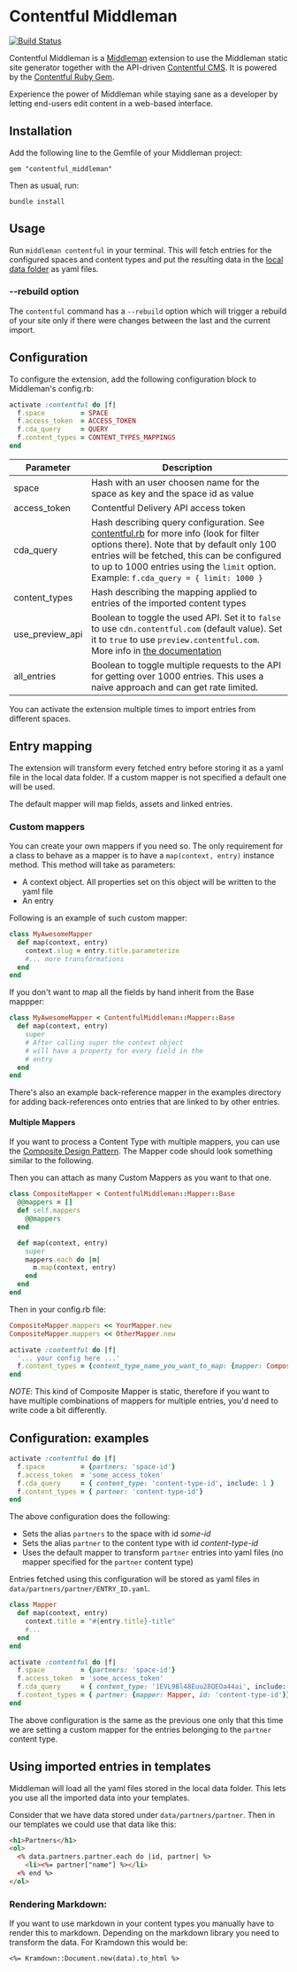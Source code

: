 # Contentful Middleman

[![Build Status](https://travis-ci.org/contentful/contentful_middleman.svg?branch=master)](https://travis-ci.org/contentful/contentful_middleman)

Contentful Middleman is a [Middleman](http://middlemanapp.com/) extension to use the Middleman static site generator together with the API-driven [Contentful CMS](https://www.contentful.com). It is powered by the [Contentful Ruby Gem](https://github.com/contentful/contentful.rb).

Experience the power of Middleman while staying sane as a developer by letting end-users edit content in a web-based interface.


## Installation
Add the following line to the Gemfile of your Middleman project:

```
gem "contentful_middleman"
```

Then as usual, run:

```
bundle install
```

## Usage

Run `middleman contentful` in your terminal. This will fetch entries for the configured
spaces and content types and put the resulting data in the
[local data folder](https://middlemanapp.com/advanced/local-data/) as yaml files.

### --rebuild option

The `contentful` command has a `--rebuild` option which will trigger a rebuild of your site only if there were changes between the last
and the current import.

## Configuration

To configure the extension, add the following configuration block to Middleman's config.rb:

```ruby
activate :contentful do |f|
  f.space         = SPACE
  f.access_token  = ACCESS_TOKEN
  f.cda_query     = QUERY
  f.content_types = CONTENT_TYPES_MAPPINGS
end
```

Parameter       | Description
----------      | ------------
space           | Hash with an user choosen name for the space as key and the space id as value
access_token    | Contentful Delivery API access token
cda_query       | Hash describing query configuration. See [contentful.rb](https://github.com/contentful/contentful.rb) for more info (look for filter options there). Note that by default only 100 entries will be fetched, this can be configured to up to 1000 entries using the `limit` option. Example: `f.cda_query = { limit: 1000 }`
content_types   | Hash describing the mapping applied to entries of the imported content types
use_preview_api | Boolean to toggle the used API. Set it to `false` to use `cdn.contentful.com` (default value). Set it to `true` to use `preview.contentful.com`. More info in [the documentation](https://www.contentful.com/developers/documentation/content-delivery-api/#preview-api)
all_entries     | Boolean to toggle multiple requests to the API for getting over 1000 entries. This uses a naive approach and can get rate limited.

You can activate the extension multiple times to import entries from different spaces.
## Entry mapping

The extension will transform every fetched entry before storing it as a yaml file in the local
data folder. If a custom mapper is not specified a default one will be used.

The default mapper will map fields, assets and linked entries.

### Custom mappers

You can create your own mappers if you need so. The only requirement for a class to behave as a
mapper is to have a `map(context, entry)` instance method. This method will take as parameters:

  * A context object. All properties set on this object will be written to the yaml file
  * An entry

Following is an example of such custom mapper:

```ruby
class MyAwesomeMapper
  def map(context, entry)
    context.slug = entry.title.parameterize
    #... more transformations
  end
end
```

If you don't want to map all the fields by hand inherit from the Base mappper:

```ruby
class MyAwesomeMapper < ContentfulMiddleman::Mapper::Base
  def map(context, entry)
    super
    # After calling super the context object
    # will have a property for every field in the
    # entry
  end
end
```

There's also an example back-reference mapper in the examples directory for adding back-references onto entries that are linked to by other entries.

#### Multiple Mappers

If you want to process a Content Type with multiple mappers, you can use the [Composite Design Pattern](https://en.wikipedia.org/wiki/Composite_pattern).
The Mapper code should look something similar to the following.

Then you can attach as many Custom Mappers as you want to that one.

```ruby
class CompositeMapper < ContentfulMiddleman::Mapper::Base
  @@mappers = []
  def self.mappers
    @@mappers
  end

  def map(context, entry)
    super
    mappers.each do |m|
      m.map(context, entry)
    end
  end
end
```

Then in your config.rb file:

```ruby
CompositeMapper.mappers << YourMapper.new
CompositeMapper.mappers << OtherMapper.new

activate :contentful do |f|
  '... your config here ...'
  f.content_types = {content_type_name_you_want_to_map: {mapper: CompositeMapper, id: 'content_type_id'}}
end
```

*NOTE*: This kind of Composite Mapper is static, therefore if you want to have multiple combinations of mappers
 for multiple entries, you'd need to write code a bit differently.

## Configuration: examples

```ruby
activate :contentful do |f|
  f.space         = {partners: 'space-id'}
  f.access_token  = 'some_access_token'
  f.cda_query     = { content_type: 'content-type-id', include: 1 }
  f.content_types = { partner: 'content-type-id'}
end
```

The above configuration does the following:

  * Sets the alias `partners` to the space with id _some-id_
  * Sets the alias `partner` to the content type with id _content-type-id_
  * Uses the default mapper to transform `partner` entries into yaml files (no mapper specified for the `partner` content type)

Entries fetched using this configuration will be stored as yaml files in `data/partners/partner/ENTRY_ID.yaml`.

```ruby
class Mapper
  def map(context, entry)
    context.title = "#{entry.title}-title"
    #...
  end
end

activate :contentful do |f|
  f.space         = {partners: 'space-id'}
  f.access_token  = 'some_access_token'
  f.cda_query     = { content_type: '1EVL9Bl48Euu28QEOa44ai', include: 1 }
  f.content_types = { partner: {mapper: Mapper, id: 'content-type-id'}}
end
```

The above configuration is the same as the previous one only that this time we are setting a custom mapper
for the entries belonging to the `partner` content type.


## Using imported entries in templates

Middleman will load all the yaml files stored in the local data folder. This lets you use all the imported
data into your templates.

Consider that we have data stored under `data/partners/partner`. Then in our templates we could use that data like
this:

```html
<h1>Partners</h1>
<ol>
  <% data.partners.partner.each do |id, partner| %>
    <li><%= partner["name"] %></li>
  <% end %>
</ol>
```

### Rendering Markdown:

If you want to use markdown in your content types you manually have to render this to markdown.
Depending on the markdown library you need to transform the data.
For Kramdown this would be:

```
<%= Kramdown::Document.new(data).to_html %>
```
